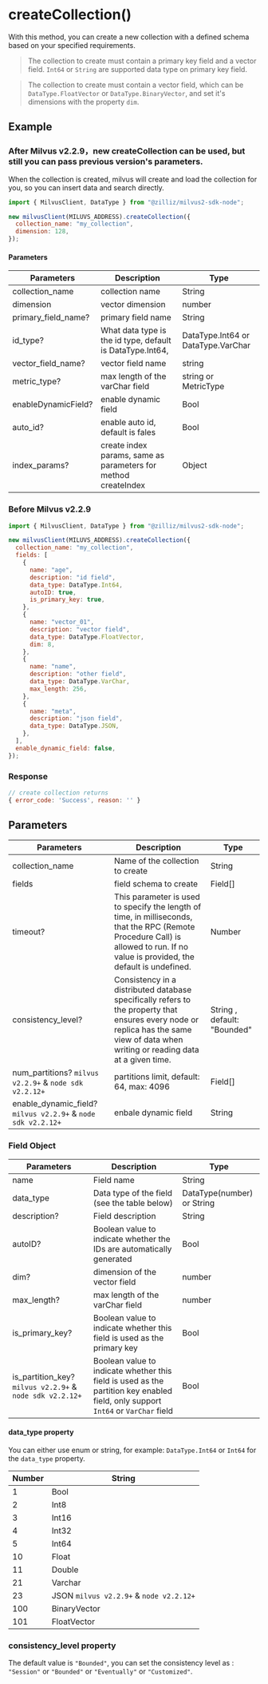 # createCollection()

With this method, you can create a new collection with a defined schema based on your specified requirements.

> The collection to create must contain a primary key field and a vector field. `Int64` or `String` are supported data type on primary key field.

> The collection to create must contain a vector field, which can be `DataType.FloatVector` or `DataType.BinaryVector`, and set it's dimensions with the property `dim`.

## Example

### After Milvus v2.2.9，new createCollection can be used, but still you can pass previous version's parameters.

When the collection is created, milvus will create and load the collection for you, so you can insert data and search directly.

```javascript
import { MilvusClient, DataType } from "@zilliz/milvus2-sdk-node";

new milvusClient(MILUVS_ADDRESS).createCollection({
  collection_name: "my_collection",
  dimension: 128,
});
```

#### Parameters

| Parameters          | Description                                                    | Type                               |
| ------------------- | -------------------------------------------------------------- | ---------------------------------- |
| collection_name     | collection name                                                | String                             |
| dimension           | vector dimension                                               | number                             |
| primary_field_name? | primary field name                                             | String                             |
| id_type?            | What data type is the id type, default is DataType.Int64,      | DataType.Int64 or DataType.VarChar |
| vector_field_name?  | vector field name                                              | string                             |
| metric_type?        | max length of the varChar field                                | string or MetricType               |
| enableDynamicField? | enable dynamic field                                           | Bool                               |
| auto_id?            | enable auto id, default is fales                               | Bool                               |
| index_params?       | create index params, same as parameters for method createIndex | Object                             |

### Before Milvus v2.2.9

```javascript
import { MilvusClient, DataType } from "@zilliz/milvus2-sdk-node";

new milvusClient(MILUVS_ADDRESS).createCollection({
  collection_name: "my_collection",
  fields: [
    {
      name: "age",
      description: "id field",
      data_type: DataType.Int64,
      autoID: true,
      is_primary_key: true,
    },
    {
      name: "vector_01",
      description: "vector field",
      data_type: DataType.FloatVector,
      dim: 8,
    },
    {
      name: "name",
      description: "other field",
      data_type: DataType.VarChar,
      max_length: 256,
    },
    {
      name: "meta",
      description: "json field",
      data_type: DataType.JSON,
    },
  ],
  enable_dynamic_field: false,
});
```

### Response

```javascript
// create collection returns
{ error_code: 'Success', reason: '' }
```

## Parameters

| Parameters                                                   | Description                                                                                                                                                                          | Type                        |
| ------------------------------------------------------------ | ------------------------------------------------------------------------------------------------------------------------------------------------------------------------------------ | --------------------------- |
| collection_name                                              | Name of the collection to create                                                                                                                                                     | String                      |
| fields                                                       | field schema to create                                                                                                                                                               | Field[]                     |
| timeout?                                                     | This parameter is used to specify the length of time, in milliseconds, that the RPC (Remote Procedure Call) is allowed to run. If no value is provided, the default is undefined.    | Number                      |
| consistency_level?                                           | Consistency in a distributed database specifically refers to the property that ensures every node or replica has the same view of data when writing or reading data at a given time. | String , default: "Bounded" |
| num_partitions? `milvus v2.2.9+` & `node sdk v2.2.12+`       | partitions limit, default: 64, max: 4096                                                                                                                                             | Field[]                     |
| enable_dynamic_field? `milvus v2.2.9+` & `node sdk v2.2.12+` | enbale dynamic field                                                                                                                                                                 | String                      |

### Field Object

| Parameters                                               | Description                                                                                                                      | Type                       |
| -------------------------------------------------------- | -------------------------------------------------------------------------------------------------------------------------------- | -------------------------- |
| name                                                     | Field name                                                                                                                       | String                     |
| data_type                                                | Data type of the field (see the table below)                                                                                     | DataType(number) or String |
| description?                                             | Field description                                                                                                                | String                     |
| autoID?                                                  | Boolean value to indicate whether the IDs are automatically generated                                                            | Bool                       |
| dim?                                                     | dimension of the vector field                                                                                                    | number                     |
| max_length?                                              | max length of the varChar field                                                                                                  | number                     |
| is_primary_key?                                          | Boolean value to indicate whether this field is used as the primary key                                                          | Bool                       |
| is_partition_key? `milvus v2.2.9+` & `node sdk v2.2.12+` | Boolean value to indicate whether this field is used as the partition key enabled field, only support `Int64` or `VarChar` field | Bool                       |

#### data_type property

You can either use enum or string, for example: `DataType.Int64` or `Int64` for the `data_type` property.

| Number | String                                  |
| ------ | --------------------------------------- |
| 1      | Bool                                    |
| 2      | Int8                                    |
| 3      | Int16                                   |
| 4      | Int32                                   |
| 5      | Int64                                   |
| 10     | Float                                   |
| 11     | Double                                  |
| 21     | Varchar                                 |
| 23     | JSON `milvus v2.2.9+` & `node v2.2.12+` |
| 100    | BinaryVector                            |
| 101    | FloatVector                             |

### consistency_level property

The default value is `"Bounded"`, you can set the consistency level as : `"Session"` or `"Bounded"` or `"Eventually"` or `"Customized"`.
